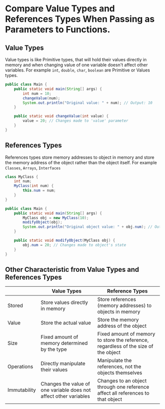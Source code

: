 # Compare Value Types and References Types When Passing as Parameters to Functions.

## Value Types

Value types is like Primitive types, that will hold their values directly in memory and when changing value of one variable doesn't affect other variables. For example `int`, `double`, `char`, `boolean` are Primitive or Values types.

```java
public class Main {
    public static void main(String[] args) {
        int num = 10;
        changeValue(num);
        System.out.println("Original value: " + num); // Output: 10
    }

    public static void changeValue(int value) {
        value = 20; // Changes made to 'value' parameter
    }
}
```

## References Types

References types store memory addresses to object in memory and store the memory address of the object rather than the object itself. For example `Classes`, `Arrays`, `Interfaces`

```java
class MyClass {
    int num;
    MyClass(int num) {
        this.num = num;
    }
}

public class Main {
    public static void main(String[] args) {
        MyClass obj = new MyClass(10);
        modifyObject(obj);
        System.out.println("Original object value: " + obj.num); // Output: 20
    }

    public static void modifyObject(MyClass obj) {
        obj.num = 20; // Changes made to object's state
    }
}
```

## Other Characteristic from Value Types and References Types

| | Value Types | Reference Types |
|-|-|-|
| Stored | Store values directly in memory | Store references (memory addresses) to objects in memory |
| Value | Store the actual value | Store the memory address of the object |
| Size | Fixed amount of memory determined by the type | Fixed amount of memory to store the reference, regardless of the size of the object |
| Operations | Directly manipulate their values | Manipulate the references, not the objects themselves |
| Immutability | Changes the value of one variable does not affect other variables | Changes to an object through one reference affect all references to that object |